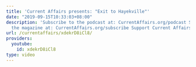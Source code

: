 ```yaml
---
title: 'Current Affairs presents: "Exit to Hayekville"'
date: "2019-09-15T10:33:03+08:00"
description: 'Subscribe to the podcast at: CurrentAffairs.org/podcast Subscribe to
  the magazine at: CurrentAffairs.org/subscribe Support Current Affairs at: Patreon.com/CurrentAffairs'
url: /currentaffairs/xdekrD8iCl8/
providers:
  youtube:
    id: xdekrD8iCl8
type: video
---
```

